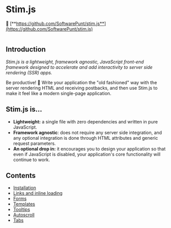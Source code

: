 # Stim.js

🏡 [**https://github.com/SoftwarePunt/stim.js**](https://github.com/SoftwarePunt/stim.js)

``` warning:: This project is still being prototyped and developed, and is not suitable for production use right now. Things may change or break at any time.
```

## Introduction
*Stim.js is a lightweight, framework agnostic, JavaScript front-end framework designed to accelerate and add interactivity to server side rendering (SSR) apps.*

Be productive! 🙂 Write your application the "old fashioned" way with the server rendering HTML and receiving postbacks, and then use Stim.js to make it feel like a modern single-page application. 

## Stim.js is...
 - **Lightweight:** a single file with zero dependencies and written in pure JavaScript.
 - **Framework agnostic**: does not require any server side integration, and any optional integration is done through HTML attributes and generic request parameters. 
 - **An optional drop in:** it encourages you to design your application so that even if JavaScript is disabled, your application's core functionality will continue to work.

## Contents
* [Installation](installation.md)
* [Links and inline loading](links.md)
* [Forms](forms.md)
* [Templates](templates.md)
* [Tooltips](tooltips.md)
* [Autoscroll](autoscroll.md)
* [Tabs](tabs.md)